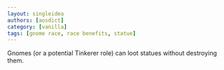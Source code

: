 ```yaml
---
layout: singleidea
authors: [aosdict]
category: [vanilla]
tags: [gnome race, race benefits, statue]
---
```

Gnomes (or a potential Tinkerer role) can loot statues without destroying them.
